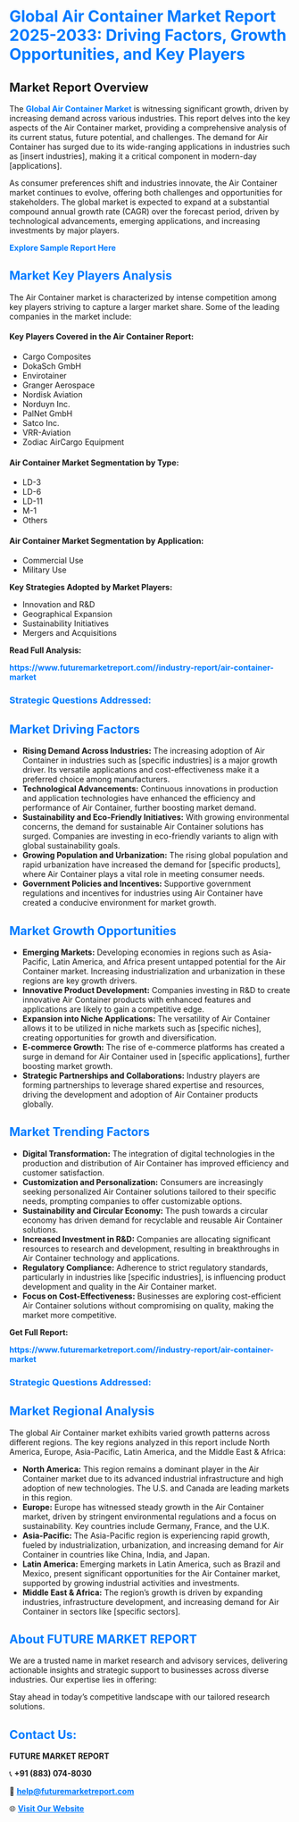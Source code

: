 <h1 style="color: #007BFF;">Global Air Container Market Report 2025-2033: Driving Factors, Growth Opportunities, and Key Players</h1>

<section id="overview">
<h2>Market Report Overview</h2>
<p>The <a href="https://www.futuremarketreport.com//industry-report/air-container-market" style="color: #007BFF; text-decoration: none;"><strong>Global Air Container Market</strong></a> is witnessing significant growth, driven by increasing demand across various industries. This report delves into the key aspects of the Air Container market, providing a comprehensive analysis of its current status, future potential, and challenges. The demand for Air Container has surged due to its wide-ranging applications in industries such as [insert industries], making it a critical component in modern-day [applications].</p>
<p>As consumer preferences shift and industries innovate, the Air Container market continues to evolve, offering both challenges and opportunities for stakeholders. The global market is expected to expand at a substantial compound annual growth rate (CAGR) over the forecast period, driven by technological advancements, emerging applications, and increasing investments by major players.</p>
</section>

<section id="overview">
<p><a href="https://www.futuremarketreport.com//request-sample/reportId=87751" style="color: #007BFF; text-decoration: none;"><strong>Explore Sample Report Here</strong></a></p>
</section>

<section id="key-players">
<h2 style="color: #007BFF;">Market Key Players Analysis</h2>
<p>The Air Container market is characterized by intense competition among key players striving to capture a larger market share. Some of the leading companies in the market include:</p>
<h4>Key Players Covered in the Air Container Report:</h4>
<ul><li>Cargo Composites</li><li>DokaSch GmbH</li><li>Envirotainer</li><li>Granger Aerospace</li><li>Nordisk Aviation</li><li>Norduyn Inc.</li><li>PalNet GmbH</li><li>Satco Inc.</li><li>VRR-Aviation</li><li>Zodiac AirCargo Equipment</li></ul>
<h4>Air Container Market Segmentation by Type:</h4>
<ul><li>LD-3</li><li>LD-6</li><li>LD-11</li><li>M-1</li><li>Others</li></ul>

<h4>Air Container Market Segmentation by Application:</h4>
<ul><li>Commercial Use</li><li>Military Use</li></ul>
<p><strong>Key Strategies Adopted by Market Players:</strong></p>
<ul>
<li>Innovation and R&D</li>
<li>Geographical Expansion</li>
<li>Sustainability Initiatives</li>
<li>Mergers and Acquisitions</li>
</ul>
</section>

<section>
<p><strong>Read Full Analysis: </strong></p><a href="https://www.futuremarketreport.com//industry-report/air-container-market" style="color: #007BFF; text-decoration: none;"><strong>https://www.futuremarketreport.com//industry-report/air-container-market</strong></a>
<h3 style="color: #007BFF;">Strategic Questions Addressed:</h3>
</section>

<section id="driving-factors">
<h2 style="color: #007BFF;">Market Driving Factors</h2>
<ul>
<li><strong>Rising Demand Across Industries:</strong> The increasing adoption of Air Container in industries such as [specific industries] is a major growth driver. Its versatile applications and cost-effectiveness make it a preferred choice among manufacturers.</li>
<li><strong>Technological Advancements:</strong> Continuous innovations in production and application technologies have enhanced the efficiency and performance of Air Container, further boosting market demand.</li>
<li><strong>Sustainability and Eco-Friendly Initiatives:</strong> With growing environmental concerns, the demand for sustainable Air Container solutions has surged. Companies are investing in eco-friendly variants to align with global sustainability goals.</li>
<li><strong>Growing Population and Urbanization:</strong> The rising global population and rapid urbanization have increased the demand for [specific products], where Air Container plays a vital role in meeting consumer needs.</li>
<li><strong>Government Policies and Incentives:</strong> Supportive government regulations and incentives for industries using Air Container have created a conducive environment for market growth.</li>
</ul>
</section>

<section id="growth-opportunities">
<h2 style="color: #007BFF;">Market Growth Opportunities</h2>
<ul>
<li><strong>Emerging Markets:</strong> Developing economies in regions such as Asia-Pacific, Latin America, and Africa present untapped potential for the Air Container market. Increasing industrialization and urbanization in these regions are key growth drivers.</li>
<li><strong>Innovative Product Development:</strong> Companies investing in R&D to create innovative Air Container products with enhanced features and applications are likely to gain a competitive edge.</li>
<li><strong>Expansion into Niche Applications:</strong> The versatility of Air Container allows it to be utilized in niche markets such as [specific niches], creating opportunities for growth and diversification.</li>
<li><strong>E-commerce Growth:</strong> The rise of e-commerce platforms has created a surge in demand for Air Container used in [specific applications], further boosting market growth.</li>
<li><strong>Strategic Partnerships and Collaborations:</strong> Industry players are forming partnerships to leverage shared expertise and resources, driving the development and adoption of Air Container products globally.</li>
</ul>
</section>

<section id="trending-factors">
<h2 style="color: #007BFF;">Market Trending Factors</h2>
<ul>
<li><strong>Digital Transformation:</strong> The integration of digital technologies in the production and distribution of Air Container has improved efficiency and customer satisfaction.</li>
<li><strong>Customization and Personalization:</strong> Consumers are increasingly seeking personalized Air Container solutions tailored to their specific needs, prompting companies to offer customizable options.</li>
<li><strong>Sustainability and Circular Economy:</strong> The push towards a circular economy has driven demand for recyclable and reusable Air Container solutions.</li>
<li><strong>Increased Investment in R&D:</strong> Companies are allocating significant resources to research and development, resulting in breakthroughs in Air Container technology and applications.</li>
<li><strong>Regulatory Compliance:</strong> Adherence to strict regulatory standards, particularly in industries like [specific industries], is influencing product development and quality in the Air Container market.</li>
<li><strong>Focus on Cost-Effectiveness:</strong> Businesses are exploring cost-efficient Air Container solutions without compromising on quality, making the market more competitive.</li>
</ul>
</section>

<section>
<p><strong>Get Full Report: </strong></p><a href="https://www.futuremarketreport.com//industry-report/air-container-market" style="color: #007BFF; text-decoration: none;"><strong>https://www.futuremarketreport.com//industry-report/air-container-market</strong></a>
<h3 style="color: #007BFF;">Strategic Questions Addressed:</h3>
</section>


<section id="regional-analysis">
<h2 style="color: #007BFF;">Market Regional Analysis</h2>
<p>The global Air Container market exhibits varied growth patterns across different regions. The key regions analyzed in this report include North America, Europe, Asia-Pacific, Latin America, and the Middle East & Africa:</p>
<ul>
<li><strong>North America:</strong> This region remains a dominant player in the Air Container market due to its advanced industrial infrastructure and high adoption of new technologies. The U.S. and Canada are leading markets in this region.</li>
<li><strong>Europe:</strong> Europe has witnessed steady growth in the Air Container market, driven by stringent environmental regulations and a focus on sustainability. Key countries include Germany, France, and the U.K.</li>
<li><strong>Asia-Pacific:</strong> The Asia-Pacific region is experiencing rapid growth, fueled by industrialization, urbanization, and increasing demand for Air Container in countries like China, India, and Japan.</li>
<li><strong>Latin America:</strong> Emerging markets in Latin America, such as Brazil and Mexico, present significant opportunities for the Air Container market, supported by growing industrial activities and investments.</li>
<li><strong>Middle East & Africa:</strong> The region’s growth is driven by expanding industries, infrastructure development, and increasing demand for Air Container in sectors like [specific sectors].</li>
</ul>
</section>

<footer>
<h2 style="color: #007BFF;">About FUTURE MARKET REPORT</h2>
<p>We are a trusted name in market research and advisory services, delivering actionable insights and strategic support to businesses across diverse industries. Our expertise lies in offering:</p>

<p>Stay ahead in today’s competitive landscape with our tailored research solutions.</p>

<h2 style="color: #007BFF;">Contact Us:</h2>
<p><strong>FUTURE MARKET REPORT</strong></p>
<p>📞 <strong>+91 (883) 074-8030</strong></p>
<p>📧 <strong><a href="mailto:help@futuremarketreport.com" style="color: #007BFF;">help@futuremarketreport.com</a></strong></p>
<p>🌐 <strong><a href="https://www.futuremarketreport.com/" style="color: #007BFF;">Visit Our Website</a></strong></p>
</footer>